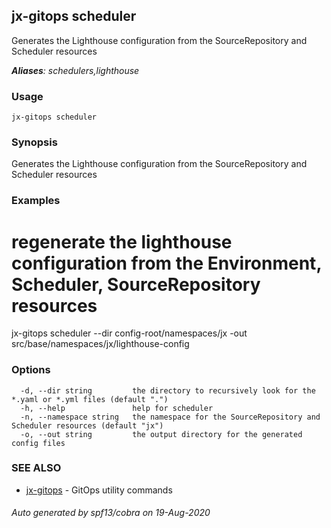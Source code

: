 ## jx-gitops scheduler

Generates the Lighthouse configuration from the SourceRepository and Scheduler resources

***Aliases**: schedulers,lighthouse*

### Usage

```
jx-gitops scheduler
```

### Synopsis

Generates the Lighthouse configuration from the SourceRepository and Scheduler resources

### Examples

  # regenerate the lighthouse configuration from the Environment, Scheduler, SourceRepository resources
  jx-gitops scheduler --dir config-root/namespaces/jx -out src/base/namespaces/jx/lighthouse-config

### Options

```
  -d, --dir string         the directory to recursively look for the *.yaml or *.yml files (default ".")
  -h, --help               help for scheduler
  -n, --namespace string   the namespace for the SourceRepository and Scheduler resources (default "jx")
  -o, --out string         the output directory for the generated config files
```

### SEE ALSO

* [jx-gitops](jx-gitops.md)	 - GitOps utility commands

###### Auto generated by spf13/cobra on 19-Aug-2020

